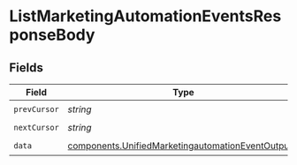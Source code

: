 # ListMarketingAutomationEventsResponseBody


## Fields

| Field                                                                                                                  | Type                                                                                                                   | Required                                                                                                               | Description                                                                                                            |
| ---------------------------------------------------------------------------------------------------------------------- | ---------------------------------------------------------------------------------------------------------------------- | ---------------------------------------------------------------------------------------------------------------------- | ---------------------------------------------------------------------------------------------------------------------- |
| `prevCursor`                                                                                                           | *string*                                                                                                               | :heavy_check_mark:                                                                                                     | N/A                                                                                                                    |
| `nextCursor`                                                                                                           | *string*                                                                                                               | :heavy_check_mark:                                                                                                     | N/A                                                                                                                    |
| `data`                                                                                                                 | [components.UnifiedMarketingautomationEventOutput](../../models/components/unifiedmarketingautomationeventoutput.md)[] | :heavy_check_mark:                                                                                                     | N/A                                                                                                                    |